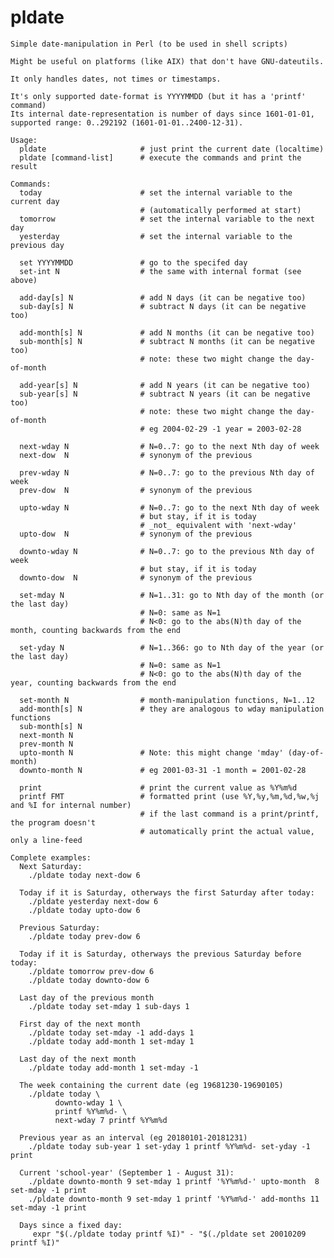 # pldate
    Simple date-manipulation in Perl (to be used in shell scripts)
    
    Might be useful on platforms (like AIX) that don't have GNU-dateutils.
    
    It only handles dates, not times or timestamps.
    
    It's only supported date-format is YYYYMMDD (but it has a 'printf' command)
    Its internal date-representation is number of days since 1601-01-01,
    supported range: 0..292192 (1601-01-01..2400-12-31).

    Usage:
      pldate                     # just print the current date (localtime)
      pldate [command-list]      # execute the commands and print the result
    
    Commands:
      today                      # set the internal variable to the current day
                                 # (automatically performed at start)
      tomorrow                   # set the internal variable to the next day
      yesterday                  # set the internal variable to the previous day

      set YYYYMMDD               # go to the specifed day
      set-int N                  # the same with internal format (see above)

      add-day[s] N               # add N days (it can be negative too)
      sub-day[s] N               # subtract N days (it can be negative too)

      add-month[s] N             # add N months (it can be negative too)
      sub-month[s] N             # subtract N months (it can be negative too)
                                 # note: these two might change the day-of-month

      add-year[s] N              # add N years (it can be negative too)
      sub-year[s] N              # subtract N years (it can be negative too)
                                 # note: these two might change the day-of-month
                                 # eg 2004-02-29 -1 year = 2003-02-28

      next-wday N                # N=0..7: go to the next Nth day of week
      next-dow  N                # synonym of the previous

      prev-wday N                # N=0..7: go to the previous Nth day of week
      prev-dow  N                # synonym of the previous

      upto-wday N                # N=0..7: go to the next Nth day of week
                                 # but stay, if it is today
                                 # _not_ equivalent with 'next-wday'
      upto-dow  N                # synonym of the previous

      downto-wday N              # N=0..7: go to the previous Nth day of week
                                 # but stay, if it is today
      downto-dow  N              # synonym of the previous

      set-mday N                 # N=1..31: go to Nth day of the month (or the last day)
                                 # N=0: same as N=1
                                 # N<0: go to the abs(N)th day of the month, counting backwards from the end

      set-yday N                 # N=1..366: go to Nth day of the year (or the last day)
                                 # N=0: same as N=1
                                 # N<0: go to the abs(N)th day of the year, counting backwards from the end

      set-month N                # month-manipulation functions, N=1..12
      add-month[s] N             # they are analogous to wday manipulation functions
      sub-month[s] N
      next-month N
      prev-month N
      upto-month N               # Note: this might change 'mday' (day-of-month)
      downto-month N             # eg 2001-03-31 -1 month = 2001-02-28

      print                      # print the current value as %Y%m%d
      printf FMT                 # formatted print (use %Y,%y,%m,%d,%w,%j and %I for internal number)
                                 # if the last command is a print/printf, the program doesn't
                                 # automatically print the actual value, only a line-feed
    
    Complete examples:
      Next Saturday:
        ./pldate today next-dow 6
    
      Today if it is Saturday, otherways the first Saturday after today:
        ./pldate yesterday next-dow 6
        ./pldate today upto-dow 6
    
      Previous Saturday:
        ./pldate today prev-dow 6
    
      Today if it is Saturday, otherways the previous Saturday before today:
        ./pldate tomorrow prev-dow 6
        ./pldate today downto-dow 6

      Last day of the previous month
        ./pldate today set-mday 1 sub-days 1
    
      First day of the next month
        ./pldate today set-mday -1 add-days 1
        ./pldate today add-month 1 set-mday 1
    
      Last day of the next month
        ./pldate today add-month 1 set-mday -1
    
      The week containing the current date (eg 19681230-19690105)
        ./pldate today \
              downto-wday 1 \
              printf %Y%m%d- \
              next-wday 7 printf %Y%m%d
    
      Previous year as an interval (eg 20180101-20181231)
        ./pldate today sub-year 1 set-yday 1 printf %Y%m%d- set-yday -1 print
    
      Current 'school-year' (September 1 - August 31):
        ./pldate downto-month 9 set-mday 1 printf '%Y%m%d-' upto-month  8 set-mday -1 print
        ./pldate downto-month 9 set-mday 1 printf '%Y%m%d-' add-months 11 set-mday -1 print
    
      Days since a fixed day:
         expr "$(./pldate today printf %I)" - "$(./pldate set 20010209 printf %I)"
